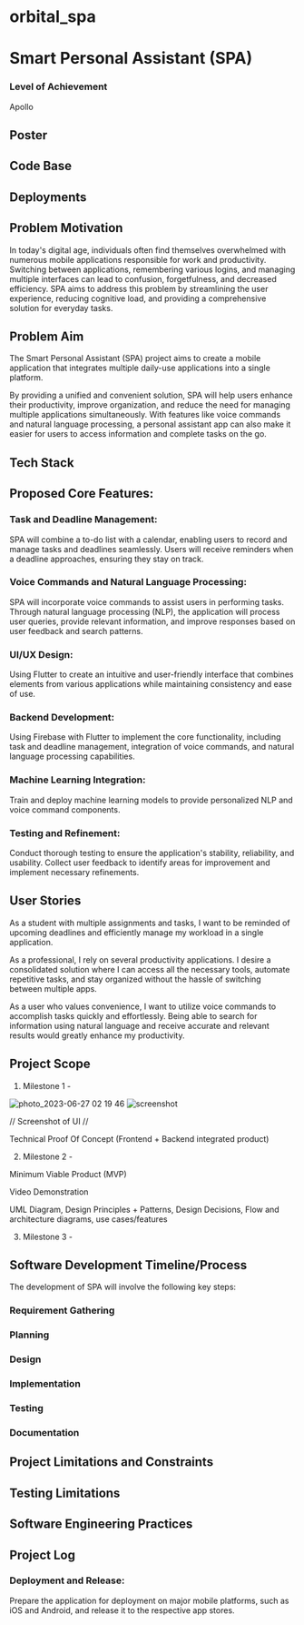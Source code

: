 # orbital_spa

# Smart Personal Assistant (SPA)

### Level of Achievement
Apollo


## Poster


## Code Base


## Deployments


## Problem Motivation
In today's digital age, individuals often find themselves overwhelmed with numerous mobile applications responsible for work and productivity. Switching between applications, remembering various logins, and managing multiple interfaces can lead to confusion, forgetfulness, and decreased efficiency. SPA aims to address this problem by streamlining the user experience, reducing cognitive load, and providing a comprehensive solution for everyday tasks.


## Problem Aim
The Smart Personal Assistant (SPA) project aims to create a mobile application that integrates multiple daily-use applications into a single platform. 

By providing a unified and convenient solution, SPA will help users enhance their productivity, improve organization, and reduce the need for managing multiple applications simultaneously. With features like voice commands and natural language processing, a personal assistant app can also make it easier for users to access information and complete tasks on the go.


## Tech Stack


## Proposed Core Features:

### Task and Deadline Management: 
SPA will combine a to-do list with a calendar, enabling users to record and manage tasks and deadlines seamlessly. Users will receive reminders when a deadline approaches, ensuring they stay on track.

### Voice Commands and Natural Language Processing: 
SPA will incorporate voice commands to assist users in performing tasks. Through natural language processing (NLP), the application will process user queries, provide relevant information, and improve responses based on user feedback and search patterns.

### UI/UX Design: 
Using Flutter to create an intuitive and user-friendly interface that combines elements from various applications while maintaining consistency and ease of use. 

### Backend Development:
Using Firebase with Flutter to implement the core functionality, including task and deadline management, integration of voice commands, and natural language processing capabilities.

### Machine Learning Integration: 
Train and deploy machine learning models to provide personalized NLP and voice command components.

### Testing and Refinement: 
Conduct thorough testing to ensure the application's stability, reliability, and usability. Collect user feedback to identify areas for improvement and implement necessary refinements.


## User Stories
As a student with multiple assignments and tasks, I want to be reminded of upcoming deadlines and efficiently manage my workload in a single application.

As a professional, I rely on several productivity applications. I desire a consolidated solution where I can access all the necessary tools, automate repetitive tasks, and stay organized without the hassle of switching between multiple apps.

As a user who values convenience, I want to utilize voice commands to accomplish tasks quickly and effortlessly. Being able to search for information using natural language and receive accurate and relevant results would greatly enhance my productivity.





## Project Scope
1) Milestone 1 - 

![photo_2023-06-27 02 19 46](https://github.com/wjayee/orbital_spa/assets/65785157/9b74c30c-3d2a-409f-9829-a763c9915b85)
![screenshot](https://github.com/Nimastic/NUS-Orbital-SPA-Gemini-Intermediate/tree/main/img#:~:text=..-,Screenshots%201.png,-updates)

// Screenshot of UI //

Technical Proof Of Concept (Frontend + Backend integrated product)




2) Milestone 2 -

Minimum Viable Product (MVP) 

Video Demonstration

UML Diagram, Design Principles + Patterns, Design Decisions, Flow and architecture diagrams, use cases/features




3) Milestone 3 - 






## Software Development Timeline/Process
The development of SPA will involve the following key steps:

### Requirement Gathering
### Planning
### Design
### Implementation
### Testing
### Documentation


## Project Limitations and Constraints


## Testing Limitations


## Software Engineering Practices


## Project Log



### Deployment and Release: 
Prepare the application for deployment on major mobile platforms, such as iOS and Android, and release it to the respective app stores.
